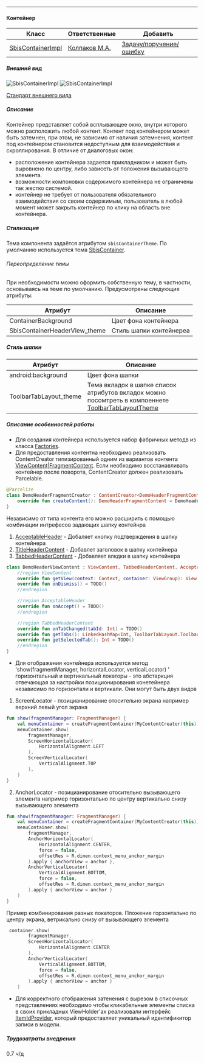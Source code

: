 ----
#### Контейнер

|Класс|Ответственные|Добавить|
|-----|-------------|--------|
|[SbisContainerImpl](container/src/main/java/ru/tensor/sbis/design/container/SbisContainerImpl.kt)|[Колпаков M.A.](https://online.sbis.ru/Person/6b7e7802-6118-4fe4-9ec3-1db87bc0853c)|[Задачу/поручение/ошибку](https://online.sbis.ru/area/d5cff451-8688-4af0-970a-8127570b0308)|

##### Внешний вид
![SbisContainerImpl](doc_resources/img/Container_1.png)
![SbisContainerImpl](doc_resources/img/Container_2.png)

[Стандарт внешнего вида](http://axure.tensor.ru/MobileStandart8/#p=%D0%BA%D0%BE%D0%BD%D1%82%D0%B5%D0%B9%D0%BD%D0%B5%D1%80&g=1)

##### Описание
Контейнер представляет собой всплывающее окно, внутри которого можно расположить любой контент.
Контент под контейнером может быть затемнен, при этом, не зависимо от наличия затемнения, контент под контейнером становится недоступным для взаимодействия и скроллирования.
В отличие от диалоговых окон:
- расположение контейнера задается прикладником и может быть выровнено по центру, либо зависеть от положения вызывающего элемента.
- возможности компоновки содержимого контейнера не ограничены так жестко системой.
- контейнер не требует от пользователя обязательного взаимодействия со своим содержимым, пользователь в любой момент может закрыть контейнер по клику на область вне контейнера.

##### Стилизация
Тема компонента задаётся атрибутом `sbisContainerTheme`. По умолчанию используется тема [SbisContainer](src/main/res/values/themes.xml).

###### Переопределение темы
При необходимости можно оформить собственную тему, в частности, основываясь на теме по умолчанию. Предусмотрены следующие атрибуты:

|Атрибут|Описание|
|-------|--------|
|ContainerBackground|Цвет фона контейнера|
|SbisContainerHeaderView_theme|Стиль шапки контейнереа|

##### Стиль шапки
|Атрибут|Описание|
|-------|--------|
|android:background|Цвет фона шапки|
|ToolbarTabLayout_theme|Тема вкладок в шапке список атрибутов вкладок можно посомтреть в компоеннете [ToolbarTabLayoutTheme](design/src/main/res/values/themes.xml)|

##### Описание особенностей работы
- Для создания контейнера используется набор фабричных методв из класса [Factories](container/src/main/java/ru/tensor/sbis/design/container/Factories.kt).
- Для предоставления контентна необходимо реализовать ContentCreator типизированный одним из вариантов контента [ViewContent](src/main/java/ru/tensor/sbis/design/container/BaseContent.kt)|[FragmentContent](src/main/java/ru/tensor/sbis/design/container/BaseContent.kt). Если необходимо восстанавливать контейнер после поворота, ContentCreator должен реализовать Parcelable.
```kotlin
@Parcelize
class DemoHeaderFragmentCreator : ContentCreator<DemoHeaderFragmentContent>, Parcelable {
    override fun createContent(): DemoHeaderFragmentContent = DemoHeaderFragmentContent()
}
```
Независимо от типа контента его можно расширить с помощью комбинации интрефесов задающих шапку контейнра
1. [AcceptableHeader](container/src/main/java/ru/tensor/sbis/design/container/HeaderContent.kt#L17) - Добаляет кнопку подтверждения в шапку контейнера
2. [TitleHeaderContent](container/src/main/java/ru/tensor/sbis/design/container/HeaderContent.kt#L27) - Добавлет заголовок в шапку контейнера
3. [TabbedHeaderContent](container/src/main/java/ru/tensor/sbis/design/container/HeaderContent.kt) - Добавляет влкдки в шапку контейнера

```kotlin
class DemoHeaderViewContent : ViewContent, TabbedHeaderContent, AcceptableHeader {
    //region ViewContent
    override fun getView(context: Context, container: ViewGroup): View = TODO()
    override fun onDismiss() = TODO()
    //endregion

    //region AcceptableHeader
    override fun onAccept() = TODO()
    //endregion

    //region TabbedHeaderContent
    override fun onTabChanged(tabId: Int) = TODO()
    override fun getTabs(): LinkedHashMap<Int, ToolbarTabLayout.ToolbarTab> = TODO()
    override fun getSelectedTab(): Int = TODO()
    //endregion
}
```
- Для отображения контейнера используется метод 'show(fragmentManager, horizontalLocator, verticalLocator) ' горизонтальный и вертикальный локаторы - это абстаркция отвечающая за настройки позиционирования конетейнера независимо по горизонтали и вертикали. Они могут быть двух видов

1. ScreenLocator - позицианирование отосительно экрана 
например верхний левый угол экрана 
```kotlin
fun show(fragmentManager: FragmentManager) {
    val menuContainer = createFragmentContainer(MyContentCreator(this))
    menuContainer.show(
        fragmentManager,
        ScreenHorizontalLocator(
            HorizontalAlignment.LEFT
        ),
        ScreenVerticalLocator(
            VerticalAlignment.TOP
        ),
    )
}

```
2. AnchorLocator - позицианирование отосительно вызывающего элемента
например горизонтально по центру вертикально снизу вызывающего элемента
```kotlin
fun show(fragmentManager: FragmentManager) {
    val menuContainer = createFragmentContainer(MyContentCreator(this))
    menuContainer.show(
        fragmentManager,
        AnchorHorizontalLocator(
            HorizontalAlignment.CENTER,
            force = false,
            offsetRes = R.dimen.context_menu_anchor_margin
        ).apply { anchorView = anchor },
        AnchorVerticalLocator(
            VerticalAlignment.BOTTOM,
            force = false,
            offsetRes = R.dimen.context_menu_anchor_margin
        ).apply { anchorView = anchor }
    )
}
```
Пример комбинирования разных локаторов. Пложение горзонтально по центру экрана, ветрикально снизу от вызывающего элемента
```kotlin
 сontainer.show(
        fragmentManager,
        ScreenHorizontalLocator(
            HorizontalAlignment.CENTER
        ),
        AnchorVerticalLocator(
            VerticalAlignment.BOTTOM,
            force = false,
            offsetRes = R.dimen.context_menu_anchor_margin
        ).apply { anchorView = anchor }
    )
```
- Для корректного отображения затенения с вырезом в списочных представлениях необходимо чтобы кликабельные элементы списка в своих прикладных ViewHolder'ах реализовали интерфейс [ItemIdProvider](container/src/main/java/ru/tensor/sbis/design/container/locator/watcher/ItemIdProvider.kt), который предоставляет уникальный идентификитор записи в модели.

##### Трудозатраты внедрения
0.7 ч/д